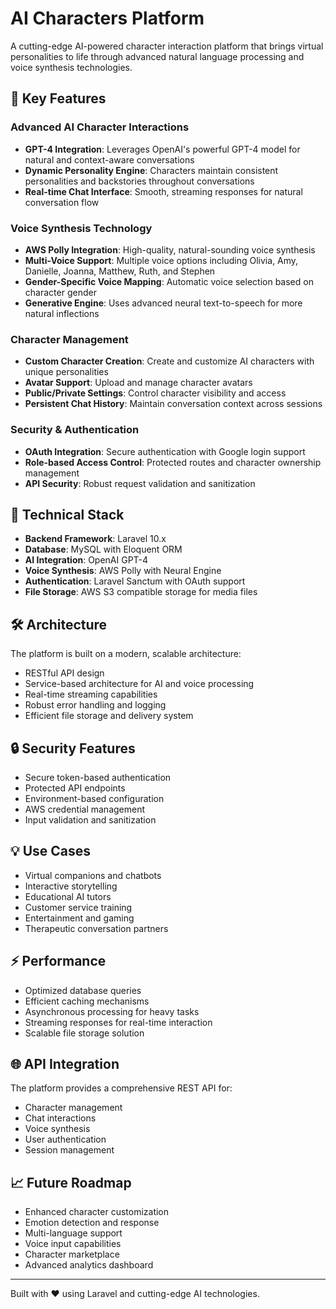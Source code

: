 # AI Characters Platform

A cutting-edge AI-powered character interaction platform that brings virtual personalities to life through advanced natural language processing and voice synthesis technologies.

## 🌟 Key Features

### Advanced AI Character Interactions
- **GPT-4 Integration**: Leverages OpenAI's powerful GPT-4 model for natural and context-aware conversations
- **Dynamic Personality Engine**: Characters maintain consistent personalities and backstories throughout conversations
- **Real-time Chat Interface**: Smooth, streaming responses for natural conversation flow

### Voice Synthesis Technology
- **AWS Polly Integration**: High-quality, natural-sounding voice synthesis
- **Multi-Voice Support**: Multiple voice options including Olivia, Amy, Danielle, Joanna, Matthew, Ruth, and Stephen
- **Gender-Specific Voice Mapping**: Automatic voice selection based on character gender
- **Generative Engine**: Uses advanced neural text-to-speech for more natural inflections

### Character Management
- **Custom Character Creation**: Create and customize AI characters with unique personalities
- **Avatar Support**: Upload and manage character avatars
- **Public/Private Settings**: Control character visibility and access
- **Persistent Chat History**: Maintain conversation context across sessions

### Security & Authentication
- **OAuth Integration**: Secure authentication with Google login support
- **Role-based Access Control**: Protected routes and character ownership management
- **API Security**: Robust request validation and sanitization

## 🚀 Technical Stack

- **Backend Framework**: Laravel 10.x
- **Database**: MySQL with Eloquent ORM
- **AI Integration**: OpenAI GPT-4
- **Voice Synthesis**: AWS Polly with Neural Engine
- **Authentication**: Laravel Sanctum with OAuth support
- **File Storage**: AWS S3 compatible storage for media files

## 🛠 Architecture

The platform is built on a modern, scalable architecture:
- RESTful API design
- Service-based architecture for AI and voice processing
- Real-time streaming capabilities
- Robust error handling and logging
- Efficient file storage and delivery system

## 🔒 Security Features

- Secure token-based authentication
- Protected API endpoints
- Environment-based configuration
- AWS credential management
- Input validation and sanitization

## 💡 Use Cases

- Virtual companions and chatbots
- Interactive storytelling
- Educational AI tutors
- Customer service training
- Entertainment and gaming
- Therapeutic conversation partners

## ⚡️ Performance

- Optimized database queries
- Efficient caching mechanisms
- Asynchronous processing for heavy tasks
- Streaming responses for real-time interaction
- Scalable file storage solution

## 🌐 API Integration

The platform provides a comprehensive REST API for:
- Character management
- Chat interactions
- Voice synthesis
- User authentication
- Session management

## 📈 Future Roadmap

- Enhanced character customization
- Emotion detection and response
- Multi-language support
- Voice input capabilities
- Character marketplace
- Advanced analytics dashboard

---

Built with ❤️ using Laravel and cutting-edge AI technologies.
